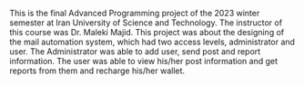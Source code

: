 This is the final Advanced Programming project of the 2023 winter semester at Iran University of Science and Technology.
The instructor of this course was Dr. Maleki Majid.
This project was about the designing of the mail automation system, which had two access levels, administrator and user.
The Administrator was able to add user, send post and report information.
The user was able to view his/her post information and get reports from them and recharge his/her wallet.
